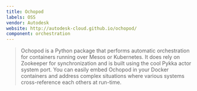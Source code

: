 ```yaml
---
title: Ochopod
labels: OSS
vendor: Autodesk
website: http://autodesk-cloud.github.io/ochopod/
component: orchestration
---
```

> Ochopod is a Python package that performs automatic orchestration for containers running over Mesos or Kubernetes. It does rely on Zookeeper for synchronization and is built using the cool Pykka actor system port. You can easily embed Ochopod in your Docker containers and address complex situations where various systems cross-reference each others at run-time.
